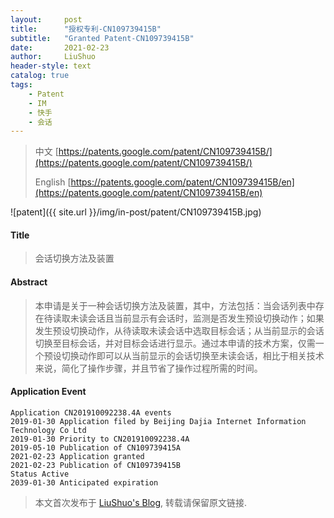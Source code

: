 ```yaml
---
layout:     post
title:      "授权专利-CN109739415B"
subtitle:   "Granted Patent-CN109739415B"
date:       2021-02-23
author:     LiuShuo
header-style: text
catalog: true
tags:
    - Patent
    - IM
    - 快手
    - 会话
---
```

> 中文 [https://patents.google.com/patent/CN109739415B/](https://patents.google.com/patent/CN109739415B/)
>
> English [https://patents.google.com/patent/CN109739415B/en](https://patents.google.com/patent/CN109739415B/en)

![patent]({{ site.url }}/img/in-post/patent/CN109739415B.jpg)
#### Title
> 会话切换方法及装置












#### Abstract
> 本申请是关于一种会话切换方法及装置，其中，方法包括：当会话列表中存在待读取未读会话且当前显示有会话时，监测是否发生预设切换动作；如果发生预设切换动作，从待读取未读会话中选取目标会话；从当前显示的会话切换至目标会话，并对目标会话进行显示。通过本申请的技术方案，仅需一个预设切换动作即可以从当前显示的会话切换至未读会话，相比于相关技术来说，简化了操作步骤，并且节省了操作过程所需的时间。












#### Application Event
```
Application CN201910092238.4A events 
2019-01-30 Application filed by Beijing Dajia Internet Information Technology Co Ltd
2019-01-30 Priority to CN201910092238.4A
2019-05-10 Publication of CN109739415A
2021-02-23 Application granted
2021-02-23 Publication of CN109739415B
Status Active
2039-01-30 Anticipated expiration
```
> 本文首次发布于 [LiuShuo's Blog](https://liushuo.me), 
转载请保留原文链接.
